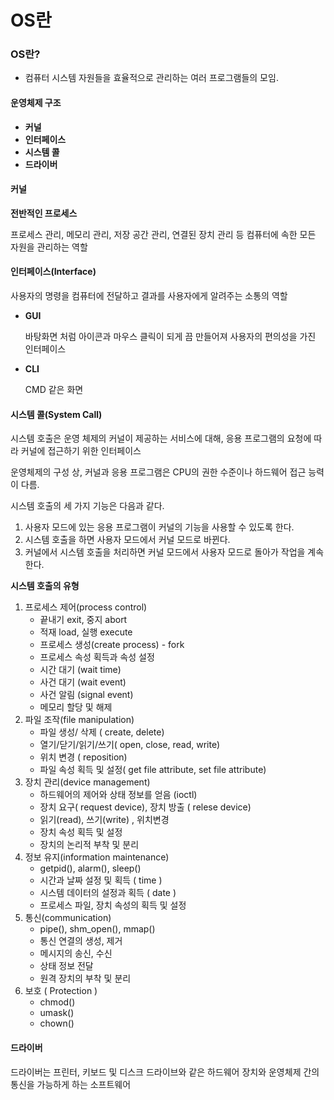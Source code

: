 # OS란

### OS란?

* 컴퓨터 시스템 자원들을 효율적으로 관리하는 여러 프로그램들의 모임.

#### 운영체제 구조

* **커널**
* **인터페이스**
* **시스템 콜**
* **드라이버**

#### 커널

**전반적인 프로세스**

프로세스 관리, 메모리 관리, 저장 공간 관리, 연결된 장치 관리 등 컴퓨터에 속한 모든 자원을 관리하는 역할

#### 인터페이스(Interface)

사용자의 명령을 컴퓨터에 전달하고 결과를 사용자에게 알려주는 소통의 역할

*   **GUI**

    바탕화면 처럼 아이콘과 마우스 클릭이 되게 끔 만들어져 사용자의 편의성을 가진 인터페이스
*   **CLI**

    CMD 같은 화면

#### **시스템 콜(System Call)**

시스템 호출은 운영 체제의 커널이 제공하는 서비스에 대해, 응용 프로그램의 요청에 따라 커널에 접근하기 위한 인터페이스

운영체제의 구성 상, 커널과 응용 프로그램은 CPU의 권한 수준이나 하드웨어 접근 능력이 다름.

시스템 호출의 세 가지 기능은 다음과 같다.

1. 사용자 모드에 있는 응용 프로그램이 커널의 기능을 사용할 수 있도록 한다.
2. 시스템 호출을 하면 사용자 모드에서 커널 모드로 바뀐다.
3. 커널에서 시스템 호출을 처리하면 커널 모드에서 사용자 모드로 돌아가 작업을 계속한다.

**시스템 호출의 유형**

1. 프로세스 제어(process control)
   * 끝내기 exit, 중지 abort
   * 적재 load, 실행 execute
   * 프로세스 생성(create process) - fork
   * 프로세스 속성 획득과 속성 설정
   * 시간 대기 (wait time)
   * 사건 대기 (wait event)
   * 사건 알림 (signal event)
   * 메모리 할당 및 해제
2. 파일 조작(file manipulation)
   * 파일 생성/ 삭제 ( create, delete)
   * 열기/닫기/읽기/쓰기( open, close, read, write)
   * 위치 변경 ( reposition)
   * 파일 속성 획득 및 설정( get file attribute, set file attribute)
3. 장치 관리(device management)
   * 하드웨어의 제어와 상태 정보를 얻음 (ioctl)
   * 장치 요구( request device), 장치 방출 ( relese device)
   * 읽기(read), 쓰기(write) , 위치변경
   * 장치 속성 획득 및 설정
   * 장치의 논리적 부착 및 분리
4. 정보 유지(information maintenance)
   * getpid(), alarm(), sleep()
   * 시간과 날짜 설정 및 획득 ( time )
   * 시스템 데이터의 설정과 획득 ( date )
   * 프로세스 파일, 장치 속성의 획득 및 설정
5. 통신(communication)
   * pipe(), shm\_open(), mmap()
   * 통신 연결의 생성, 제거
   * 메시지의 송신, 수신
   * 상태 정보 전달
   * 원격 장치의 부착 및 분리
6. 보호 ( Protection )
   * chmod()
   * umask()
   * chown()

#### 드라이버

드라이버는 프린터, 키보드 및 디스크 드라이브와 같은 하드웨어 장치와 운영체제 간의 통신을 가능하게 하는 소프트웨어
